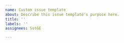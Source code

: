 ```yaml
---
name: Custom issue template
about: Describe this issue template's purpose here.
title: ''
labels: ''
assignees: SotGE

---
```




